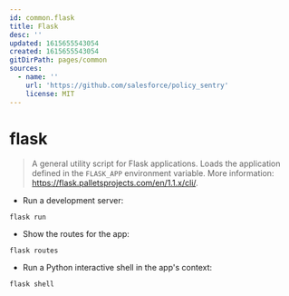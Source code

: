 ```yaml
---
id: common.flask
title: Flask
desc: ''
updated: 1615655543054
created: 1615655543054
gitDirPath: pages/common
sources:
  - name: ''
    url: 'https://github.com/salesforce/policy_sentry'
    license: MIT
---
```

# flask

> A general utility script for Flask applications. Loads the application defined in the `FLASK_APP` environment variable.
> More information: <https://flask.palletsprojects.com/en/1.1.x/cli/>.

- Run a development server:

`flask run`

- Show the routes for the app:

`flask routes`

- Run a Python interactive shell in the app's context:

`flask shell`

